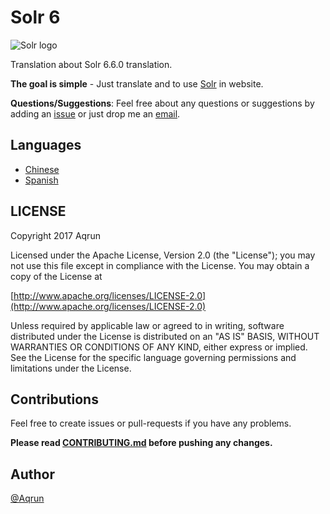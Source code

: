 Solr 6
======

![Solr logo](http://lucene.apache.org/solr/6_6_0/images/solr.svg)

Translation about Solr 6.6.0 translation.

**The goal is simple** - Just translate and to use [Solr](http://lucene.apache.org/solr/guide/6_6/) in website.

**Questions/Suggestions**: Feel free about any questions or suggestions by adding an [issue](https://github.com/aqrun/solr6/issues/new) or just drop me an [email](mailto:aqruna@gmail.com).


Languages
-------------------

  * [Chinese](https://github.com/aqrun/solr6/tree/master/zh)
  * [Spanish](https://github.com/aqrun/solr6/tree/master/en)

  
LICENSE
-------------

Copyright 2017 Aqrun

Licensed under the Apache License, Version 2.0 (the "License");
you may not use this file except in compliance with the License.
You may obtain a copy of the License at

[http://www.apache.org/licenses/LICENSE-2.0](http://www.apache.org/licenses/LICENSE-2.0)

Unless required by applicable law or agreed to in writing, software
distributed under the License is distributed on an "AS IS" BASIS,
WITHOUT WARRANTIES OR CONDITIONS OF ANY KIND, either express or implied.
See the License for the specific language governing permissions and
limitations under the License.

Contributions 
--------------

Feel free to create issues or pull-requests if you have any problems.

**Please read [CONTRIBUTING.md](https://github.com/aqrun/solr6/blob/master/CONTRIBUTING.md) before pushing any changes.**

Author
---------------

[@Aqrun](https://www.aqrun.com)
